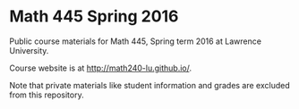 Math 445 Spring 2016
====================

Public course materials for Math 445, Spring term 2016 at Lawrence University.

Course website is at http://math240-lu.github.io/.

Note that private materials like student information and grades are excluded from this repository.
